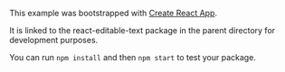 This example was bootstrapped with [Create React App](https://github.com/facebook/create-react-app).

It is linked to the react-editable-text package in the parent directory for development purposes.

You can run `npm install` and then `npm start` to test your package.
